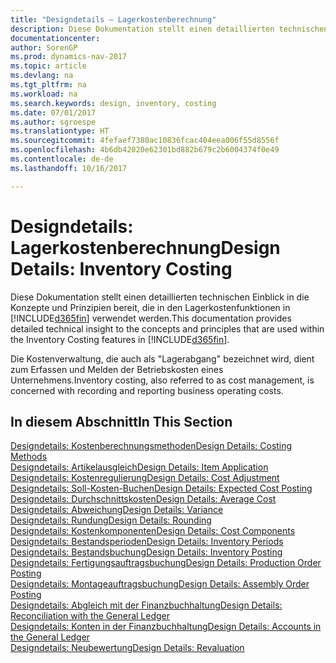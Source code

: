 ```yaml
---
title: "Designdetails – Lagerkostenberechnung"
description: Diese Dokumentation stellt einen detaillierten technischen Einblick in die Konzepte und Prinzipien bereit, die in den Lagerkostenfunktionen in [!INCLUDE[d365fin](includes/d365fin_md.md)] verwendet werden.
documentationcenter: 
author: SorenGP
ms.prod: dynamics-nav-2017
ms.topic: article
ms.devlang: na
ms.tgt_pltfrm: na
ms.workload: na
ms.search.keywords: design, inventory, costing
ms.date: 07/01/2017
ms.author: sgroespe
ms.translationtype: HT
ms.sourcegitcommit: 4fefaef7380ac10836fcac404eea006f55d8556f
ms.openlocfilehash: 4b6db42020e62301bd882b679c2b6004374f0e49
ms.contentlocale: de-de
ms.lasthandoff: 10/16/2017

---
```

# <a name="design-details-inventory-costing"></a><span data-ttu-id="7b9a8-103">Designdetails: Lagerkostenberechnung</span><span class="sxs-lookup"><span data-stu-id="7b9a8-103">Design Details: Inventory Costing</span></span>
<span data-ttu-id="7b9a8-104">Diese Dokumentation stellt einen detaillierten technischen Einblick in die Konzepte und Prinzipien bereit, die in den Lagerkostenfunktionen in [!INCLUDE[d365fin](includes/d365fin_md.md)] verwendet werden.</span><span class="sxs-lookup"><span data-stu-id="7b9a8-104">This documentation provides detailed technical insight to the concepts and principles that are used within the Inventory Costing features in [!INCLUDE[d365fin](includes/d365fin_md.md)].</span></span>  

<span data-ttu-id="7b9a8-105">Die Kostenverwaltung, die auch als "Lagerabgang" bezeichnet wird, dient zum Erfassen und Melden der Betriebskosten eines Unternehmens.</span><span class="sxs-lookup"><span data-stu-id="7b9a8-105">Inventory costing, also referred to as cost management, is concerned with recording and reporting business operating costs.</span></span>  

## <a name="in-this-section"></a><span data-ttu-id="7b9a8-106">In diesem Abschnitt</span><span class="sxs-lookup"><span data-stu-id="7b9a8-106">In This Section</span></span>  
[<span data-ttu-id="7b9a8-107">Designdetails: Kostenberechnungsmethoden</span><span class="sxs-lookup"><span data-stu-id="7b9a8-107">Design Details: Costing Methods</span></span>](design-details-costing-methods.md)  
[<span data-ttu-id="7b9a8-108">Designdetails: Artikelausgleich</span><span class="sxs-lookup"><span data-stu-id="7b9a8-108">Design Details: Item Application</span></span>](design-details-item-application.md)  
[<span data-ttu-id="7b9a8-109">Designdetails: Kostenregulierung</span><span class="sxs-lookup"><span data-stu-id="7b9a8-109">Design Details: Cost Adjustment</span></span>](design-details-cost-adjustment.md)  
[<span data-ttu-id="7b9a8-110">Designdetails: Soll-Kosten-Buchen</span><span class="sxs-lookup"><span data-stu-id="7b9a8-110">Design Details: Expected Cost Posting</span></span>](design-details-expected-cost-posting.md)  
[<span data-ttu-id="7b9a8-111">Designdetails: Durchschnittskosten</span><span class="sxs-lookup"><span data-stu-id="7b9a8-111">Design Details: Average Cost</span></span>](design-details-average-cost.md)  
[<span data-ttu-id="7b9a8-112">Designdetails: Abweichung</span><span class="sxs-lookup"><span data-stu-id="7b9a8-112">Design Details: Variance</span></span>](design-details-variance.md)  
[<span data-ttu-id="7b9a8-113">Designdetails: Rundung</span><span class="sxs-lookup"><span data-stu-id="7b9a8-113">Design Details: Rounding</span></span>](design-details-rounding.md)  
[<span data-ttu-id="7b9a8-114">Designdetails: Kostenkomponenten</span><span class="sxs-lookup"><span data-stu-id="7b9a8-114">Design Details: Cost Components</span></span>](design-details-cost-components.md)  
[<span data-ttu-id="7b9a8-115">Designdetails: Bestandsperioden</span><span class="sxs-lookup"><span data-stu-id="7b9a8-115">Design Details: Inventory Periods</span></span>](design-details-inventory-periods.md)  
[<span data-ttu-id="7b9a8-116">Designdetails: Bestandsbuchung</span><span class="sxs-lookup"><span data-stu-id="7b9a8-116">Design Details: Inventory Posting</span></span>](design-details-inventory-posting.md)  
[<span data-ttu-id="7b9a8-117">Designdetails: Fertigungsauftragsbuchung</span><span class="sxs-lookup"><span data-stu-id="7b9a8-117">Design Details: Production Order Posting</span></span>](design-details-production-order-posting.md)  
[<span data-ttu-id="7b9a8-118">Designdetails: Montageauftragsbuchung</span><span class="sxs-lookup"><span data-stu-id="7b9a8-118">Design Details: Assembly Order Posting</span></span>](design-details-assembly-order-posting.md)  
[<span data-ttu-id="7b9a8-119">Designdetails: Abgleich mit der Finanzbuchhaltung</span><span class="sxs-lookup"><span data-stu-id="7b9a8-119">Design Details: Reconciliation with the General Ledger</span></span>](design-details-reconciliation-with-the-general-ledger.md)  
[<span data-ttu-id="7b9a8-120">Designdetails: Konten in der Finanzbuchhaltung</span><span class="sxs-lookup"><span data-stu-id="7b9a8-120">Design Details: Accounts in the General Ledger</span></span>](design-details-accounts-in-the-general-ledger.md)  
[<span data-ttu-id="7b9a8-121">Designdetails: Neubewertung</span><span class="sxs-lookup"><span data-stu-id="7b9a8-121">Design Details: Revaluation</span></span>](design-details-revaluation.md)

